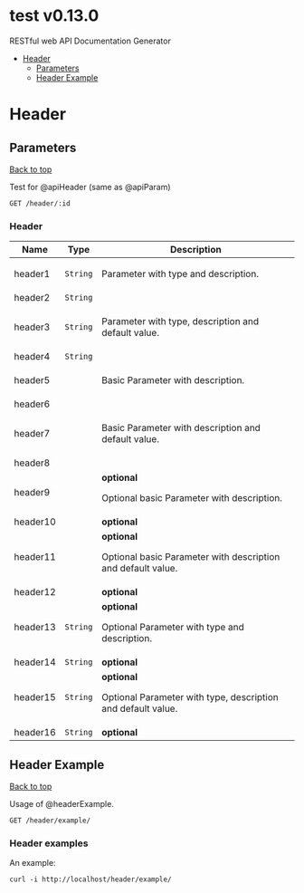 <a name="top"></a>
# test v0.13.0

RESTful web API Documentation Generator

- [Header](#Header)
	- [Parameters](#Parameters)
	- [Header Example](#Header-Example)
	


# <a name='Header'></a> Header

## <a name='Parameters'></a> Parameters
[Back to top](#top)

<p>Test for @apiHeader (same as @apiParam)</p>

```
GET /header/:id
```

### Header
| Name    | Type      | Description                          |
|---------|-----------|--------------------------------------|
| header1 | `String` | <p>Parameter with type and description.</p> |
| header2 | `String` |  |
| header3 | `String` | <p>Parameter with type, description and default value.</p> |
| header4 | `String` |  |
| header5 |  | <p>Basic Parameter with description.</p> |
| header6 |  |  |
| header7 |  | <p>Basic Parameter with description and default value.</p> |
| header8 |  |  |
| header9 |  | **optional**<p>Optional basic Parameter with description.</p> |
| header10 |  | **optional** |
| header11 |  | **optional**<p>Optional basic Parameter with description and default value.</p> |
| header12 |  | **optional** |
| header13 | `String` | **optional**<p>Optional Parameter with type and description.</p> |
| header14 | `String` | **optional** |
| header15 | `String` | **optional**<p>Optional Parameter with type, description and default value.</p> |
| header16 | `String` | **optional** |

## <a name='Header-Example'></a> Header Example
[Back to top](#top)

<p>Usage of @headerExample.</p>

```
GET /header/example/
```

### Header examples
An example:

```
curl -i http://localhost/header/example/
```
